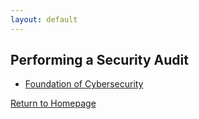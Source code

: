 ```yaml
---
layout: default
---
```


## Performing a Security Audit

* [Foundation of Cybersecurity](https://www.coursera.org/account/accomplishments/verify/3MNB94NDOX44)

[Return to Homepage](./)
